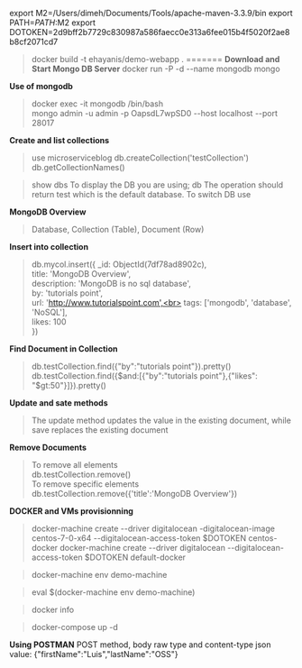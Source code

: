 export M2=/Users/dimeh/Documents/Tools/apache-maven-3.3.9/bin
export PATH=$PATH:$M2
export DOTOKEN=2d9bff2b7729c830987a586faecc0e313a6fee015b4f5020f2ae8b8cf2071cd7

> docker build -t ehayanis/demo-webapp .
=======
**Download and Start Mongo DB Server**
> docker run -P -d --name mongodb mongo

**Use of mongodb**
> docker exec -it mongodb /bin/bash <br>
> mongo admin -u admin -p OapsdL7wpSD0 --host localhost --port 28017

**Create and list collections**
> use microserviceblog
> db.createCollection('testCollection')
> db.getCollectionNames() 

> show dbs
To display the DB you are using;
> db 
The operation should return test which is the default database. To switch DB 
> use <database>


**MongoDB Overview**
> Database, Collection (Table), Document (Row)

**Insert into collection**
> db.mycol.insert({
     _id: ObjectId(7df78ad8902c),<br>
     title: 'MongoDB Overview', <br>
     description: 'MongoDB is no sql database',<br>
     by: 'tutorials point',<br>
     url: 'http://www.tutorialspoint.com',<br>
     tags: ['mongodb', 'database', 'NoSQL'],<br>
     likes: 100<br>
  })
  
**Find Document in Collection**
> db.testCollection.find({"by":"tutorials point"}).pretty() <br>
> db.testCollection.find({$and:[{"by":"tutorials point"},{"likes": "$gt:50"}]}).pretty()

**Update and sate methods**
> The update method updates the value in the existing document, while save replaces the existing document 

**Remove Documents**
> To remove all elements <br> 
db.testCollection.remove() <br>
> To remove specific elements <br>
db.testCollection.remove({'title':'MongoDB Overview'})


**DOCKER and VMs provisionning**

> docker-machine create --driver digitalocean -digitalocean-image centos-7-0-x64 --digitalocean-access-token $DOTOKEN centos-docker
> docker-machine create --driver digitalocean --digitalocean-access-token $DOTOKEN default-docker

> docker-machine env demo-machine 

> eval $(docker-machine env demo-machine)

> docker info 

> docker-compose up -d


**Using POSTMAN** 
POST method, body raw type and content-type json 
value: {"firstName":"Luis","lastName":"OSS"}

